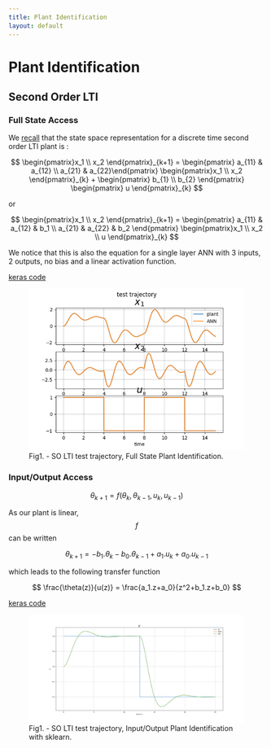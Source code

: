 ```yaml
---
title: Plant Identification
layout: default
---
```


<script src="https://cdn.mathjax.org/mathjax/latest/MathJax.js?config=TeX-AMS-MML_HTMLorMML,https://poine.github.io/control_sandbox/mathjax/local.js" type="text/javascript"></script>

# Plant Identification

## Second Order LTI

### Full State Access

We [recall](so_lti.html) that the state space representation for a discrete time second order LTI plant is :

$$
\begin{pmatrix}x_1 \\ x_2 \end{pmatrix}_{k+1} = 
\begin{pmatrix} a_{11} & a_{12} \\ a_{21} & a_{22}\end{pmatrix} \begin{pmatrix}x_1 \\ x_2 \end{pmatrix}_{k} +
\begin{pmatrix} b_{1} \\ b_{2} \end{pmatrix} \begin{pmatrix} u \end{pmatrix}_{k}
$$

 or

$$
\begin{pmatrix}x_1 \\ x_2 \end{pmatrix}_{k+1} = 
\begin{pmatrix} a_{11} & a_{12} & b_1 \\ a_{21} & a_{22} & b_2 \end{pmatrix} \begin{pmatrix}x_1 \\ x_2 \\ u \end{pmatrix}_{k}
$$
 
We notice that this is also the equation for a single layer ANN with 3 inputs, 2 outputs, no bias and a linear activation function.

[keras code](https://github.com/poine/control_sandbox/blob/master/src/control_sandbox/so_lti__ident__fs__keras.py)
<figure>
  <img src="plots/so_lti__ident__fs__keras.png" alt="SO LTI test trajectory">
  <figcaption>Fig1. - SO LTI test trajectory, Full State Plant Identification.</figcaption>
</figure>


### Input/Output Access


$$
\theta_{k+1} = f(\theta_k, \theta_{k-1}, u_k, u_{k-1})
$$

As our plant is linear, $$f$$ can be written

$$
\theta_{k+1} = -b_1.\theta_k -b_0.\theta_{k-1} + a_1.u_k + a_0.u_{k-1}
$$

which leads to the following transfer function

$$
\frac{\theta(z)}{u(z)} = \frac{a_1.z+a_0}{z^2+b_1.z+b_0}
$$


[keras code](https://github.com/poine/control_sandbox/blob/master/src/control_sandbox/so_lti__ident__io__keras.py)

<figure>
  <img src="plots/so_lti__ident__io__keras.png" alt="SO LTI test trajectory">
  <figcaption>Fig1. - SO LTI test trajectory, Input/Output Plant Identification with sklearn.</figcaption>
</figure>


